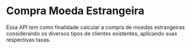 
# Compra Moeda Estrangeira

Essa API tem como finalidade calcular a compra de moedas estrangeiras considerando
os diversos tipos de clientes existentes, aplicando suas respectivas taxas.


